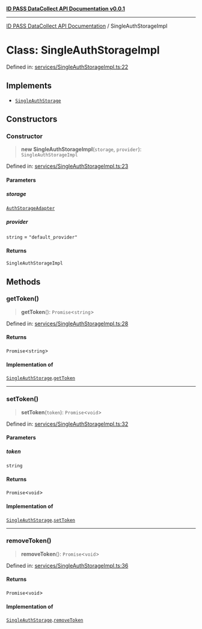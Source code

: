 [**ID PASS DataCollect API Documentation v0.0.1**](../README.md)

***

[ID PASS DataCollect API Documentation](../globals.md) / SingleAuthStorageImpl

# Class: SingleAuthStorageImpl

Defined in: [services/SingleAuthStorageImpl.ts:22](https://github.com/idpass/idpass-data-collect/blob/main/packages/datacollect/src/services/SingleAuthStorageImpl.ts#L22)

## Implements

- [`SingleAuthStorage`](../interfaces/SingleAuthStorage.md)

## Constructors

### Constructor

> **new SingleAuthStorageImpl**(`storage`, `provider`): `SingleAuthStorageImpl`

Defined in: [services/SingleAuthStorageImpl.ts:23](https://github.com/idpass/idpass-data-collect/blob/main/packages/datacollect/src/services/SingleAuthStorageImpl.ts#L23)

#### Parameters

##### storage

[`AuthStorageAdapter`](../interfaces/AuthStorageAdapter.md)

##### provider

`string` = `"default_provider"`

#### Returns

`SingleAuthStorageImpl`

## Methods

### getToken()

> **getToken**(): `Promise`\<`string`\>

Defined in: [services/SingleAuthStorageImpl.ts:28](https://github.com/idpass/idpass-data-collect/blob/main/packages/datacollect/src/services/SingleAuthStorageImpl.ts#L28)

#### Returns

`Promise`\<`string`\>

#### Implementation of

[`SingleAuthStorage`](../interfaces/SingleAuthStorage.md).[`getToken`](../interfaces/SingleAuthStorage.md#gettoken)

***

### setToken()

> **setToken**(`token`): `Promise`\<`void`\>

Defined in: [services/SingleAuthStorageImpl.ts:32](https://github.com/idpass/idpass-data-collect/blob/main/packages/datacollect/src/services/SingleAuthStorageImpl.ts#L32)

#### Parameters

##### token

`string`

#### Returns

`Promise`\<`void`\>

#### Implementation of

[`SingleAuthStorage`](../interfaces/SingleAuthStorage.md).[`setToken`](../interfaces/SingleAuthStorage.md#settoken)

***

### removeToken()

> **removeToken**(): `Promise`\<`void`\>

Defined in: [services/SingleAuthStorageImpl.ts:36](https://github.com/idpass/idpass-data-collect/blob/main/packages/datacollect/src/services/SingleAuthStorageImpl.ts#L36)

#### Returns

`Promise`\<`void`\>

#### Implementation of

[`SingleAuthStorage`](../interfaces/SingleAuthStorage.md).[`removeToken`](../interfaces/SingleAuthStorage.md#removetoken)
